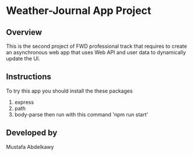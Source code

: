 # Weather-Journal App Project

## Overview
This is the second project of FWD professional track that requires to create an asynchronous web app that uses Web API and user data to dynamically update the UI.

## Instructions
To try this app you should install the these packages
1. express
2. path
3. body-parse
then run with this command 'npm run start'

## Developed by
Mustafa Abdelkawy